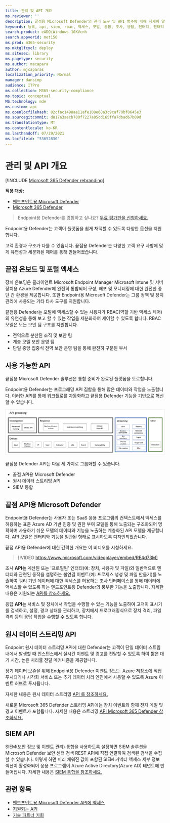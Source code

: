 ```yaml
---
title: 관리 및 API 개요
ms.reviewer: ''
description: 끝점용 Microsoft Defender의 관리 도구 및 API 범주에 대해 자세히 알아보시고
keywords: 등록, api, siem, rbac, 액세스, 포털, 통합, 조사, 응답, 엔터티, 엔터티, 사용자 컨텍스트, 응용 프로그램 컨텍스트, 스트리밍
search.product: eADQiWindows 10XVcnh
search.appverid: met150
ms.prod: m365-security
ms.mktglfcycl: deploy
ms.sitesec: library
ms.pagetype: security
ms.author: macapara
author: mjcaparas
localization_priority: Normal
manager: dansimp
audience: ITPro
ms.collection: M365-security-compliance
ms.topic: conceptual
MS.technology: mde
ms.custom: api
ms.openlocfilehash: 82cfac1498ae11afe108e68a3c9caf70bf8645e3
ms.sourcegitcommit: d817a3aecb700f7227a05cd165ffa7dbad67b09d
ms.translationtype: MT
ms.contentlocale: ko-KR
ms.lasthandoff: 07/29/2021
ms.locfileid: "53652830"
---
```

# <a name="overview-of-management-and-apis"></a>관리 및 API 개요

[!INCLUDE [Microsoft 365 Defender rebranding](../../includes/microsoft-defender.md)]

**적용 대상:**
- [엔드포인트용 Microsoft Defender](https://go.microsoft.com/fwlink/p/?linkid=2154037)
- [Microsoft 365 Defender](https://go.microsoft.com/fwlink/?linkid=2118804)

> Endpoint용 Defender를 경험하고 싶나요? [무료 평가판을 신청하세요.](https://signup.microsoft.com/create-account/signup?products=7f379fee-c4f9-4278-b0a1-e4c8c2fcdf7e&ru=https://aka.ms/MDEp2OpenTrial?ocid=docs-mgt-apis-abovefoldlink)


Endpoint용 Defender는 고객이 플랫폼을 쉽게 채택할 수 있도록 다양한 옵션을 지원합니다.

고객 환경과 구조가 다를 수 있습니다. 끝점용 Defender는 다양한 고객 요구 사항에 맞게 유연성과 세분화된 제어를 통해 만들어졌습니다.

## <a name="endpoint-onboarding-and-portal-access"></a>끝점 온보드 및 포털 액세스

장치 온보딩은 클라이언트 Microsoft Endpoint Manager Microsoft Intune 및 서버 장치용 Azure Defender에 완전히 통합되어 구성, 배포 및 모니터링에 대한 완전한 종단 간 환경을 제공합니다. 또한 Endpoint용 Microsoft Defender는 그룹 정책 및 장치 관리에 사용되는 기타 타사 도구를 지원합니다.

끝점용 Defender는 포털에 액세스할 수 있는 사용자가 RBAC(역할 기반 액세스 제어)의 유연성을 통해 보고 할 수 있는 작업을 세분화하여 제어할 수 있도록 합니다. RBAC 모델은 모든 보안 팀 구조를 지원합니다.

- 전역으로 분산된 조직 및 보안 팀
- 계층 모델 보안 운영 팀
- 단일 중앙 집중식 전역 보안 운영 팀을 통해 완전히 구분된 부서

## <a name="available-apis"></a>사용 가능한 API
끝점용 Microsoft Defender 솔루션은 통합 준비가 완료된 플랫폼을 토로합니다.

Endpoint용 Defender는 프로그래밍 API 집합을 통해 많은 데이터와 작업을 노출합니다. 이러한 API를 통해 워크플로를 자동화하고 끝점용 Defender 기능을 기반으로 혁신할 수 있습니다.

![끝점용 Microsoft Defender의 사용 가능한 API 및 통합 이미지](images/mdatp-apis.png)

끝점용 Defender API는 다음 세 가지로 그룹화할 수 있습니다.

- 끝점 API용 Microsoft Defender
- 원시 데이터 스트리밍 API
- SIEM 통합

## <a name="microsoft-defender-for-endpoint-apis"></a>끝점 API용 Microsoft Defender

Endpoint용 Defender는 사용자 또는 SaaS 응용 프로그램의 컨텍스트에서 액세스를 허용하는 표준 Azure AD 기반 인증 및 권한 부여 모델을 통해 노출되는 구조화되어 명확하며 사용하기 쉬운 모델의 데이터와 기능을 노출하는 계층화된 API 모델을 제공합니다. API 모델은 엔터티와 기능을 일관된 형태로 표시하도록 디자인되었습니다.

끝점 API용 Defender에 대한 간략한 개요는 이 비디오를 시청하세요.
>[!VIDEO https://www.microsoft.com/videoplayer/embed/RE4d73M]

조사 **API는** 계산된 또는 '프로필된' 엔터티(예: 장치, 사용자 및 파일)와 일반적으로 엔터티와 관련된 동작을 설명하는 불연결 이벤트(예: 프로세스 생성 및 파일 만들기)를 노출하여 쿼리 기반 데이터에 대한 액세스를 허용하는 조사 인터페이스를 통해 데이터에 액세스할 수 있도록 하는 엔드포인트용 Defender의 풍부한 기능을 노출합니다. 자세한 내용은 지원되는 [API를 참조하세요.](exposed-apis-list.md)

응답 **API는** 서비스 및 장치에서 작업을 수행할 수 있는 기능을 노출하여 고객이 표시기를 검색하고, 설정, 경고 상태를 관리하고, 장치에서 프로그래밍식으로 장치 격리, 파일 격리 등의 응답 작업을 수행할 수 있도록 합니다.

## <a name="raw-data-streaming-api"></a>원시 데이터 스트리밍 API

Endpoint 원시 데이터 스트리밍 API에 대한 Defender는 고객이 단일 데이터 스트림 내에서 발생할 때 인스턴스에서 실시간 이벤트 및 경고를 전달할 수 있도록 하여 짧은 대기 시간, 높은 처리률 전달 메커니즘을 제공합니다.

장기 데이터 보존을 위해 Endpoint용 Defender 이벤트 정보는 Azure 저장소에 직접 푸시되거나 시각화 서비스 또는 추가 데이터 처리 엔진에서 사용할 수 있도록 Azure 이벤트 허브로 푸시됩니다.

자세한 내용은 원시 데이터 스트리밍 [API 를 참조하세요.](raw-data-export.md)

새로운 Microsoft 365 Defender 스트리밍 API에는 장치 이벤트와 함께 전자 메일 및 경고 이벤트가 포함됩니다.
자세한 내용은 스트리밍 [API Microsoft 365 Defender 참조하세요.](../defender/streaming-api.md)

## <a name="siem-api"></a>SIEM API

SIEM(보안 정보 및 이벤트 관리) 통합을 사용하도록 설정하면 SIEM 솔루션을 Microsoft Defender 보안 센터 검색 REST API에 직접 연결하여 검색된 검색을 수집할 수 있습니다. 이렇게 하면 미리 채워진 값이 포함된 SIEM 커넥터 액세스 세부 정보 섹션이 활성화되어 응용 프로그램이 Azure Active Directory(Azure AD) 테넌트에 만들어집니다. 자세한 내용은 [SIEM 통합을 참조하세요.](enable-siem-integration.md)

## <a name="related-topics"></a>관련 항목

- [엔드포인트용 Microsoft Defender API에 액세스](apis-intro.md) 
- [지원되는 API](exposed-apis-list.md)
- [기술 파트너 기회](partner-integration.md)
